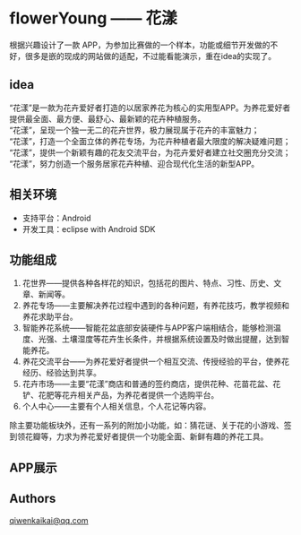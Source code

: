# flowerYoung —— 花漾
根据兴趣设计了一款 APP，为参加比赛做的一个样本，功能或细节开发做的不好，很多是嵌的现成的网站做的适配，不过能看能演示，重在idea的实现了。

## idea
“花漾”是一款为花卉爱好者打造的以居家养花为核心的实用型APP。为养花爱好者提供最全面、最方便、最舒心、最新颖的花卉种植服务。    
“花漾”，呈现一个独一无二的花卉世界，极力展现属于花卉的丰富魅力；  
“花漾”，打造一个全面立体的养花专场，为花卉种植者最大限度的解决疑难问题；  
“花漾”，提供一个新颖有趣的花友交流平台，为花卉爱好者建立社交圈充分交流；  
“花漾”，努力创造一个服务居家花卉种植、迎合现代化生活的新型APP。

## 相关环境
- 支持平台：Android
- 开发工具：eclipse with Android SDK

## 功能组成
1. 花世界——提供各种各样花的知识，包括花的图片、特点、习性、历史、文章、新闻等。
2. 养花专场——主要解决养花过程中遇到的各种问题，有养花技巧，教学视频和养花求助平台。
3. 智能养花系统——智能花盆底部安装硬件与APP客户端相结合，能够检测温度、光强、土壤湿度等花卉生长条件，并根据系统设置及时做出提醒，达到智能养花。
4. 养花交流平台——为养花爱好者提供一个相互交流、传授经验的平台，使养花经历、经验达到共享。
5. 花卉市场——主要“花漾”商店和普通的签约商店，提供花种、花苗花盆、花铲、花肥等花卉相关产品，为养花者提供一个选购平台。
6. 个人中心——主要有个人相关信息，个人花记等内容。

除主要功能板块外，还有一系列的附加小功能，如：猜花谜、关于花的小游戏、签到领花瓣等，力求为养花爱好者提供一个功能全面、新鲜有趣的养花工具。

## APP展示

## Authors
qiwenkaikai@qq.com
